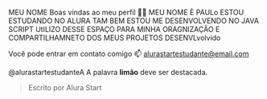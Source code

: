
  MEU NOME Boas vindas ao meu perfil 💙💙
MEU NOME È PAULo ESTOU ESTUDANDO NO ALURA TAM BEM ESTOU ME DESENVOLVENDO NO JAVA SCRIPT
UtILIZO DESSE ESPAÇO PARA MINHA ORAGNIZAÇÂO E COMPARTILHAMNETO DOS MEUS PROJETOS DESENVLvolvido

Você pode entrar em contato comigo 📫
alurastartestudante@email.com

@alurastartestudanteA 
A palavra **limão** deve ser destacada.
> Escrito por Alura Start
